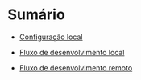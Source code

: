 # Sumário

- [Configuração local](https://github.com/sabrinahelena/aula04_contribuindo-em-projetos-de-codigo-aberto/blob/main/configuracao-local.md)
 
- [Fluxo de desenvolvimento local](https://github.com/sabrinahelena/aula04_contribuindo-em-projetos-de-codigo-aberto/blob/main/fluxo-de-desenvolvimento-local.md)

- [Fluxo de desenvolvimento remoto](https://github.com/sabrinahelena/aula04_contribuindo-em-projetos-de-codigo-aberto/blob/main/fluxo-de-desenvolvimento-local.mddesenvolvimento-remoto.md)
